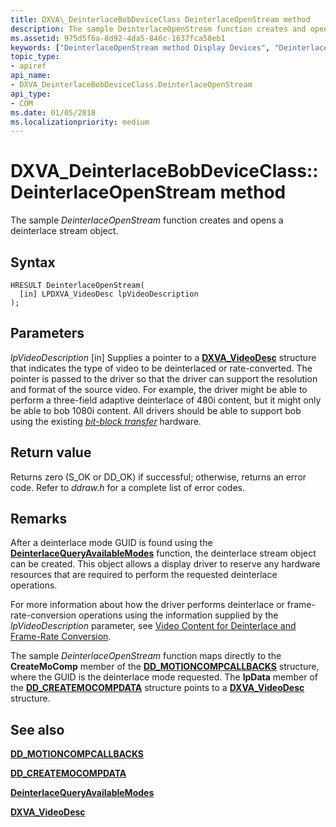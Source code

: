 ```yaml
---
title: DXVA\_DeinterlaceBobDeviceClass DeinterlaceOpenStream method
description: The sample DeinterlaceOpenStream function creates and opens a deinterlace stream object.
ms.assetid: 975d5f6a-8d92-4da5-846c-1637fca58eb1
keywords: ["DeinterlaceOpenStream method Display Devices", "DeinterlaceOpenStream method Display Devices , DXVA_DeinterlaceBobDeviceClass interface", "DXVA_DeinterlaceBobDeviceClass interface Display Devices , DeinterlaceOpenStream method"]
topic_type:
- apiref
api_name:
- DXVA_DeinterlaceBobDeviceClass.DeinterlaceOpenStream
api_type:
- COM
ms.date: 01/05/2018
ms.localizationpriority: medium
---
```


# DXVA\_DeinterlaceBobDeviceClass::DeinterlaceOpenStream method


The sample *DeinterlaceOpenStream* function creates and opens a deinterlace stream object.

Syntax
------

```ManagedCPlusPlus
HRESULT DeinterlaceOpenStream(
  [in] LPDXVA_VideoDesc lpVideoDescription
);
```

Parameters
----------

*lpVideoDescription* \[in\]
Supplies a pointer to a [**DXVA\_VideoDesc**](https://msdn.microsoft.com/library/windows/hardware/ff564070) structure that indicates the type of video to be deinterlaced or rate-converted. The pointer is passed to the driver so that the driver can support the resolution and format of the source video. For example, the driver might be able to perform a three-field adaptive deinterlace of 480i content, but it might only be able to bob 1080i content. All drivers should be able to support bob using the existing [*bit-block transfer*](https://msdn.microsoft.com/library/windows/hardware/ff556272#wdkgloss-bit-block-transfer) hardware.

Return value
------------

Returns zero (S\_OK or DD\_OK) if successful; otherwise, returns an error code. Refer to *ddraw.h* for a complete list of error codes.

Remarks
-------

After a deinterlace mode GUID is found using the [**DeinterlaceQueryAvailableModes**](dxva-deinterlacecontainerdeviceclass-deinterlacequeryavailablemodes.md) function, the deinterlace stream object can be created. This object allows a display driver to reserve any hardware resources that are required to perform the requested deinterlace operations.

For more information about how the driver performs deinterlace or frame-rate-conversion operations using the information supplied by the *lpVideoDescription* parameter, see [Video Content for Deinterlace and Frame-Rate Conversion](https://msdn.microsoft.com/library/windows/hardware/ff570502).

The sample *DeinterlaceOpenStream* function maps directly to the **CreateMoComp** member of the [**DD\_MOTIONCOMPCALLBACKS**](https://msdn.microsoft.com/library/windows/hardware/ff551660) structure, where the GUID is the deinterlace mode requested. The **lpData** member of the [**DD\_CREATEMOCOMPDATA**](https://msdn.microsoft.com/library/windows/hardware/ff550529) structure points to a [**DXVA\_VideoDesc**](https://msdn.microsoft.com/library/windows/hardware/ff564070) structure.

## <span id="see_also"></span>See also


[**DD\_MOTIONCOMPCALLBACKS**](https://msdn.microsoft.com/library/windows/hardware/ff551660)

[**DD\_CREATEMOCOMPDATA**](https://msdn.microsoft.com/library/windows/hardware/ff550529)

[**DeinterlaceQueryAvailableModes**](dxva-deinterlacecontainerdeviceclass-deinterlacequeryavailablemodes.md)

[**DXVA\_VideoDesc**](https://msdn.microsoft.com/library/windows/hardware/ff564070)

 

 







